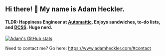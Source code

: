 ## Hi there! 👋 My name is Adam Heckler.

#### TLDR: Happiness Engineer at [Automattic](https://automattic.com/). Enjoys sandwiches, to-do lists, and [DCSS](https://crawl.develz.org/). Huge nerd.

[![Adam's GitHub stats](https://github-readme-stats.vercel.app/api?username=aheckler&count_private=true&hide=stars&show_icons=true&include_all_commits=true&cache_seconds=86400)](https://github.com/aheckler)

Need to contact me? Go here: https://www.adamheckler.com/#contact
